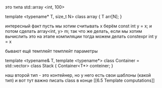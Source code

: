 это типа
std::array <int, 100>

template <typename* T, size_t N>
class array {
T arr[N];
}

интересный факт
пусть мы хотим считывать x
берём const int y = x;
и потом сделать 
array<int, y> m;
так что же делать, если мы хотим вычислить это на этапе компиляции
тогда можем делать constexpr int y = x

бывают ещё темплейт темплейт параметры

template <typename& T, template <typename*> class Container = std::vector>
class Stack {
Container<T*> conteiner;
}

наш второй тип - это контейнер, но у него есть свои шаблоны (какой тип)
и вот тут важно писать class в конце
[[6.5 Template computations]]
